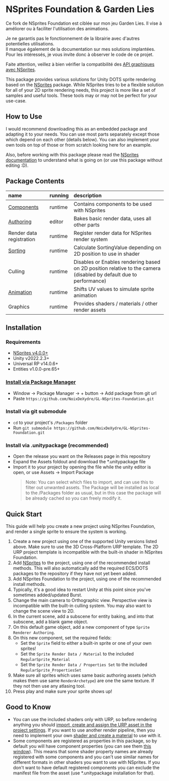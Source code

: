 # NSprites Foundation & Garden Lies

Ce fork de NSprites Foundation est ciblée sur mon jeu Garden Lies. Il vise à améliorer ou à faciliter l'utilisation des animations.  

Je ne garantis pas le fonctionnement de la librairie avec d'autres potentielles utilisations.  
Il manque également de la documentation sur mes solutions implantées. Pour les intéressés, je vous invite donc à observer le code de ce projet.

Faite attention, veillez à bien vérifier la compatibilité des [API graphiques avec NSprites](https://github.com/Antoshidza/NSprites/wiki/Compatibility).

This package provides various solutions for Unity DOTS sprite rendering based on the [NSprites](https://github.com/Antoshidza/NSprites) package. While NSprites tries to be a flexible solution for all of your 2D sprite rendering needs, this project is more like a set of samples and useful tools. These tools may or may not be perfect for your use-case.

## How to Use

I would recommend downloading this as an embedded package and adapting it to your needs. You can use most parts separately except those which depend on each other (details below). You can also implement your own tools on top of those or from scratch looking here for an example.

Also, before working with this package please read the [NSprites documentation](https://github.com/Antoshidza/NSprites/wiki) to understand what is going on (or use this package without editing :D).

## Package Contents

| **name**                                                                                  | **running** | description                                                                                                        |
| :---------------------------------------------------------------------------------------- | :---------- |:-------------------------------------------------------------------------------------------------------------------|
| [Components](https://github.com/NoixDeXydre/GL-NSprites-Foundation/tree/main/Base/Components) | runtime     | Contains components to be used with NSprites                                                                       |
| [Authoring](About/AuthoringWorkflow.md)                                                   | editor      | Bakes basic render data, uses all other parts                                                                      |
| Render data registration                                                                  | runtime     | Register render data for NSprites render system                                                                    |
| [Sorting](About/Sorting.md)                                                               | runtime     | Calculate SortingValue depending on 2D position to use in shader                                                   |
| Culling                                                                                   | runtime     | Disables or Enables rendering based on 2D position relative to the camera (disabled by default due to performance) |
| [Animation](About/Animation.md)                                                           | runtime     | Shifts UV values to simulate sprite animation                                                                      |
| Graphics                                                                                  | runtime     | Provides shaders / materials / other render assets                                                                 |

## Installation

### Requirements

- [NSprites v4.0.0+](https://github.com/Antoshidza/NSprites)
- Unity v2022.2.3+
- Universal RP v14.0.6+
- Entities v1.0.0-pre.65+

### [Install via Package Manager](https://docs.unity3d.com/2021.3/Documentation/Manual/upm-ui-giturl.html)

- Window -> Package Manager -> + button -> Add package from git url
- Paste `https://github.com/NoixDeXydre/GL-NSprites-Foundation.git`

### Install via git submodule

- `cd` to your project's `/Packages` folder
- Run `git submodule https://github.com/NoixDeXydre/GL-NSprites-Foundation.git`

### Install via .unitypackage (recommended)

- Open the release you want on the Releases page in this repository
- Expand the Assets foldout and download the \*.unitypackage file
- Import it to your project by opening the file while the unity editor is open, or use Assets -> Import Package
  > Note: You can select which files to import, and can use this to filter out unwanted assets. The Package will be installed as local to the /Packages folder as usual, but in this case the package will be already cached so you can freely modify it.

## Quick Start

This guide will help you create a new project using NSprites Foundation, and render a single sprite to ensure the system is working.

1. Create a new project using one of the supported Unity versions listed above. Make sure to use the 3D Cross-Platform URP template. The 2D URP project template is incompatible with the built-in shader in NSprites Foundation.
2. Add [NSprites](https://github.com/Antoshidza/NSprites) to the project, using one of the recommended install methods. This will also automatically add the required ECS/DOTS packages to the repository if they have not yet been added.
3. Add NSprites Foundation to the project, using one of the recommended install methods.
4. Typically, it's a good idea to restart Unity at this point since you've sometimes added/updated Burst.
5. Change the main camera to Orthographic view. Perspective view is incompatible with the built-in culling system. You may also want to change the scene view to 2D.
6. In the current scene, add a subscene for entity baking, and into that subscene, add a blank game object.
7. On this default game object, add a new component of type `Sprite Renderer Authoring`.
8. On this new component, set the required fields:
   - Set the `Sprite` field to either a built-in sprite or one of your own sprites!
   - Set the `Sprite Render Data / Material` to the included `RegularSprite_Material`
   - Set the `Sprite Render Data / Properties Set` to the included `RegularSprite_PropertiesSet`
9. Make sure all sprites which uses same basic authoring assets (which makes them use same `RenderArchetype`) are one the same texture. If they not then use any atlasing tool.
10. Press play and make sure your sprite shows up!

## Good to Know

- You can use the included shaders only with URP, so before rendering anything you should [import, create and assign the URP asset in the project settings](https://docs.unity3d.com/Packages/com.unity.render-pipelines.universal@14.0/manual/InstallingAndConfiguringURP.html).
  If you want to use another render pipeline, then you need to implement your own [shader and create a material](https://github.com/Antoshidza/NSprites/wiki/Prepare-compatible-material) to use with it.
- Some components are registered as properties in this package, so by default you will have component properties (you can see them [this window](https://github.com/Antoshidza/NSprites/wiki/Debug-NSprites-data)).
  This means that some shader property names are already registered with some components and you can't use similar names for different formats in other shaders you want to use with NSprites.
  If you don't want to have default registered components you can exclude the manifest file from the asset (use \*.unitypackage installation for that).
